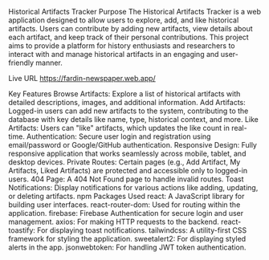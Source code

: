 Historical Artifacts Tracker
Purpose
The Historical Artifacts Tracker is a web application designed to allow users to explore, add, and like historical artifacts. Users can contribute by adding new artifacts, view details about each artifact, and keep track of their personal contributions. This project aims to provide a platform for history enthusiasts and researchers to interact with and manage historical artifacts in an engaging and user-friendly manner.

Live URL
https://fardin-newspaper.web.app/

Key Features
Browse Artifacts: Explore a list of historical artifacts with detailed descriptions, images, and additional information.
Add Artifacts: Logged-in users can add new artifacts to the system, contributing to the database with key details like name, type, historical context, and more.
Like Artifacts: Users can "like" artifacts, which updates the like count in real-time.
Authentication: Secure user login and registration using email/password or Google/GitHub authentication.
Responsive Design: Fully responsive application that works seamlessly across mobile, tablet, and desktop devices.
Private Routes: Certain pages (e.g., Add Artifact, My Artifacts, Liked Artifacts) are protected and accessible only to logged-in users.
404 Page: A 404 Not Found page to handle invalid routes.
Toast Notifications: Display notifications for various actions like adding, updating, or deleting artifacts.
npm Packages Used
react: A JavaScript library for building user interfaces.
react-router-dom: Used for routing within the application.
firebase: Firebase Authentication for secure login and user management.
axios: For making HTTP requests to the backend.
react-toastify: For displaying toast notifications.
tailwindcss: A utility-first CSS framework for styling the application.
sweetalert2: For displaying styled alerts in the app.
jsonwebtoken: For handling JWT token authentication.
